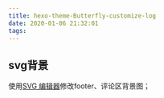 ```yaml
---
title: hexo-theme-Butterfly-customize-log
date: 2020-01-06 21:32:01
tags:
---
```


## svg背景

使用[SVG 编辑器](https://c.runoob.com/more/svgeditor/)修改footer、评论区背景图；